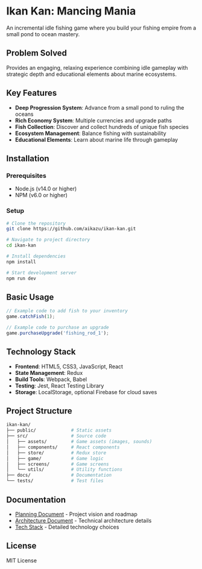 # Ikan Kan: Mancing Mania

An incremental idle fishing game where you build your fishing empire from a small pond to ocean mastery.

## Problem Solved

Provides an engaging, relaxing experience combining idle gameplay with strategic depth and educational elements about marine ecosystems.

## Key Features

- **Deep Progression System**: Advance from a small pond to ruling the oceans
- **Rich Economy System**: Multiple currencies and upgrade paths
- **Fish Collection**: Discover and collect hundreds of unique fish species
- **Ecosystem Management**: Balance fishing with sustainability
- **Educational Elements**: Learn about marine life through gameplay

## Installation

### Prerequisites

- Node.js (v14.0 or higher)
- NPM (v6.0 or higher)

### Setup

```bash
# Clone the repository
git clone https://github.com/aikazu/ikan-kan.git

# Navigate to project directory
cd ikan-kan

# Install dependencies
npm install

# Start development server
npm run dev
```

## Basic Usage

```javascript
// Example code to add fish to your inventory
game.catchFish(1);

// Example code to purchase an upgrade
game.purchaseUpgrade('fishing_rod_1');
```

## Technology Stack

- **Frontend**: HTML5, CSS3, JavaScript, React
- **State Management**: Redux
- **Build Tools**: Webpack, Babel
- **Testing**: Jest, React Testing Library
- **Storage**: LocalStorage, optional Firebase for cloud saves

## Project Structure

```bash
ikan-kan/
├── public/             # Static assets
├── src/                # Source code
│   ├── assets/         # Game assets (images, sounds)
│   ├── components/     # React components
│   ├── store/          # Redux store
│   ├── game/           # Game logic
│   ├── screens/        # Game screens
│   └── utils/          # Utility functions
├── docs/               # Documentation
└── tests/              # Test files
```

## Documentation

- [Planning Document](PLANNING.md) - Project vision and roadmap
- [Architecture Document](ARCHITECTURE.md) - Technical architecture details
- [Tech Stack](TECH-STACK.md) - Detailed technology choices

## License

MIT License

